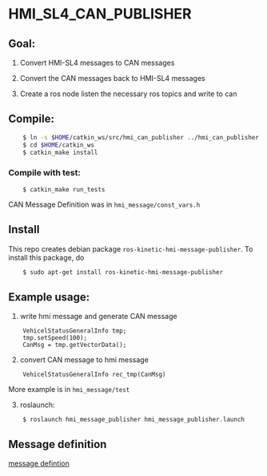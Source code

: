 # HMI_SL4_CAN_PUBLISHER

## Goal:

1. Convert HMI-SL4 messages to CAN messages

2. Convert the CAN messages back to HMI-SL4 messages

3. Create a ros node listen the necessary ros topics and write to can

## Compile:

```bash
    $ ln -s $HOME/catkin_ws/src/hmi_can_publisher ../hmi_can_publisher
    $ cd $HOME/catkin_ws
    $ catkin_make install
```    
### Compile with test:
```
    $ catkin_make run_tests
```

CAN Message Definition was in `hmi_message/const_vars.h`


## Install

This repo creates debian package `ros-kinetic-hmi-message-publisher`. To install this package, do
```bash
    $ sudo apt-get install ros-kinetic-hmi-message-publisher
```

## Example usage:
    
1. write hmi message and generate CAN message

``` 
    VehicelStatusGeneralInfo tmp;
    tmp.setSpeed(100);
    CanMsg = tmp.getVectorData();    
```
2. convert CAN message to hmi message
```
    VehicelStatusGeneralInfo rec_tmp(CanMsg)
```

More example is in  `hmi_message/test`

3. roslaunch: 
```
    $ roslaunch hmi_message_publisher hmi_message_publisher.launch
```

## Message definition
[message defintion](./doc/hmi_message_definition.md)

